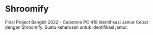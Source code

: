 # Shroomify
Final Project Bangkit 2022 - Capstone PC 419
Identifikasi Jamur Cepat dengan Shroomify. Suatu keharusan untuk identifikasi jamur.
